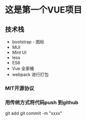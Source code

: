 # 这是第一个VUE项目

## 技术栈
+ bootstrap - 图标
+ MUI
+ Mint UI
+ less
+ ES6
+ Vue 全家桶
+ webpack  进行打包

### MIT开源协议

### 用传统方式将代码push 到github

git add
 git commit -m "xxxx"
 